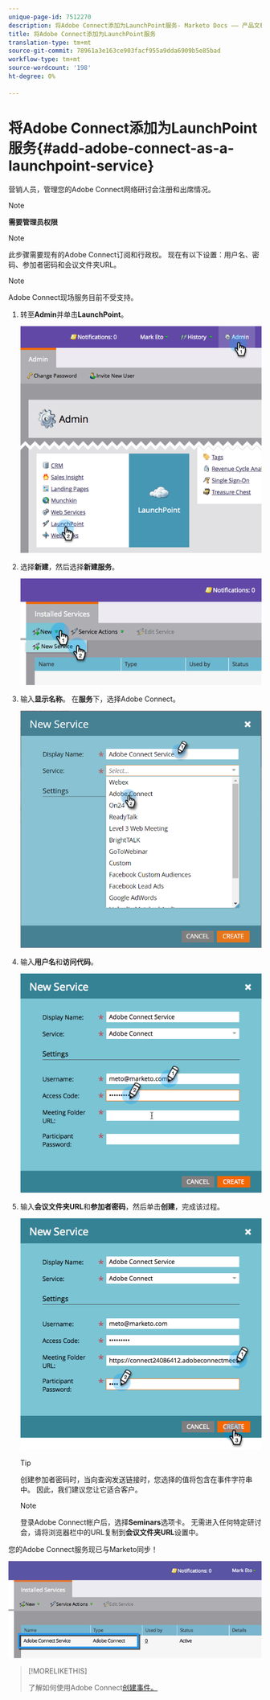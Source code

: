 ```yaml
---
unique-page-id: 7512270
description: 将Adobe Connect添加为LaunchPoint服务- Marketo Docs —— 产品文档
title: 将Adobe Connect添加为LaunchPoint服务
translation-type: tm+mt
source-git-commit: 78961a3e163ce903facf955a9dda6909b5e85bad
workflow-type: tm+mt
source-wordcount: '198'
ht-degree: 0%

---
```



# 将Adobe Connect添加为LaunchPoint服务{#add-adobe-connect-as-a-launchpoint-service}

营销人员，管理您的Adobe Connect网络研讨会注册和出席情况。

>[!NOTE]
>
>**需要管理员权限**

>[!NOTE]
>
>此步骤需要现有的Adobe Connect订阅和行政权。 现在有以下设置：用户名、密码、参加者密码和会议文件夹URL。

>[!NOTE]
>
>Adobe Connect现场服务目前不受支持。

1. 转至&#x200B;**Admin**&#x200B;并单击&#x200B;**LaunchPoint**。

   ![](assets/image2015-4-22-11-3a33-3a51.png)

1. 选择&#x200B;**新建**，然后选择&#x200B;**新建服务**。

   ![](assets/image2015-4-22-11-3a40-3a19.png)

1. 输入&#x200B;**显示名称**。 在&#x200B;**服务**&#x200B;下，选择Adobe Connect。

   ![](assets/new-service-adobe-connect.png)

1. 输入&#x200B;**用户名**&#x200B;和&#x200B;**访问代码**。

   ![](assets/image2015-4-22-11-3a50-3a6.png)

1. 输入&#x200B;**会议文件夹URL**&#x200B;和&#x200B;**参加者密码**，然后单击&#x200B;**创建**，完成该过程。

   ![](assets/image2015-4-22-11-3a55-3a36.png)

   >[!TIP]
   >
   >创建参加者密码时，当向查询发送链接时，您选择的值将包含在事件字符串中。 因此，我们建议您让它适合客户。

   >[!NOTE]
   >
   >登录Adobe Connect帐户后，选择&#x200B;**Seminars**&#x200B;选项卡。 无需进入任何特定研讨会，请将浏览器栏中的URL复制到&#x200B;**会议文件夹URL**&#x200B;设置中。

您的Adobe Connect服务现已与Marketo同步！

![](assets/adobe-connect-service.png)

>[!MORELIKETHIS]
>
>了解如何使用Adobe Connect[创建事件。](/help/marketo/product-docs/demand-generation/events/create-an-event/create-an-event-with-adobe-connect.md)
